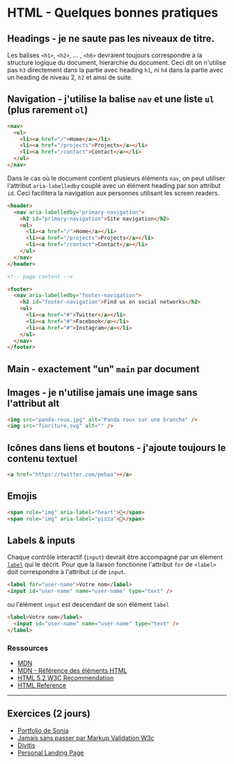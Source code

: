 # HTML - Quelques bonnes pratiques

## Headings - je ne saute pas les niveaux de titre.

Les balises `<h1>`, `<h2>`, &hellip; , `<h6>` devraient toujours correspondre à la structure logique du document, hierarchie du document.
Ceci dit on n'utilise pas `h3` directement dans la partie avec heading `h1`, ni `h4` dans la partie avec un heading de niveau 2, `h2` et ainsi de suite.

## Navigation - j'utilise la balise `nav` et une liste `ul` (plus rarement `ol`)

```html
<nav>
  <ul>
    <li><a href="/">Home</a></li>
    <li><a href="/projects">Projects</a></li>
    <li><a href="/contact">Contact</a></li>
  </ul>
</nav>
```

Dans le cas où le document contient plusieurs éléments `nav`, on peut utiliser l'attribut `aria-labelledby` couplé avec un élément heading par son attribut `id`. Ceci facilitera la navigation aux personnes utilisant les screen readers.

```html
<header>
  <nav aria-labelledby="primary-navigation">
    <h2 id="primary-navigation">Site navigation</h2>
    <ul>
      <li><a href="/">Home</a></li>
      <li><a href="/projects">Projects</a></li>
      <li><a href="/contact">Contact</a></li>
    </ul>
  </nav>
</header>

<!-- page content -->

<footer>
  <nav aria-labelledby="footer-navigation">
    <h2 id="footer-navigation">Find us on social networks</h2>
    <ul>
      <li><a href="#">Twitter</a></li>
      <li><a href="#">Facebook</a></li>
      <li><a href="#">Instagram</a></li>
    </ul>
  </nav>
</footer>
```

## Main - exactement "un" `main` par document

## Images - je n'utilise jamais une image sans l'attribut alt

```html
<img src="panda-roux.jpg" alt="Panda roux sur une branche" />
<img src="fioriture.svg" alt="" />
```

## Icônes dans liens et boutons - j'ajoute toujours le contenu textuel

```html
<a href="https://twitter.com/pehaa"></a>
```

## Emojis

```html
<span role="img" aria-label="heart">💖</span>
<span role="img" aria-label="pizza">🍕</span>
```

## Labels & inputs

Chaque contrôle interactif (`input`) devrait être accompagné par un élément [`label`](https://developer.mozilla.org/fr/docs/Web/HTML/Element/label) qui le décrit. Pour que la liaison fonctionne l'attribut `for` de `<label>` doit correspondre à l'attribut `id` de `input`.

```html
<label for="user-name">Votre nom</label>
<input id="user-name" name="user-name" type="text" />
```

ou l'élément `input` est descendant de son élément `label`

```html
<label>Votre nom</label>
  <input id="user-name" name="user-name" type="text" />
</label>
```

### Ressources

- [MDN](https://developer.mozilla.org/en-US/docs/Web/HTML/Element/Heading_Elements#navigation)
- [MDN - Référence des éléments HTML](https://developer.mozilla.org/fr/docs/Web/HTML/Element)
- [HTML 5.2 W3C Recommendation](https://www.w3.org/TR/html52/)
- [HTML Reference](https://htmlreference.io/)

---

## Exercices (2 jours)

- [Portfolio de Sonia](https://codepen.io/alyra/pen/PoPXqVy)
- [Jamais sans passer par Markup Validation W3c](https://codepen.io/alyra/pen/JjYaZZL)
- [Divitis](https://codepen.io/alyra/pen/yLYxEvJ)
- [Personal Landing Page](https://codepen.io/alyra/pen/WNQgyBw)
